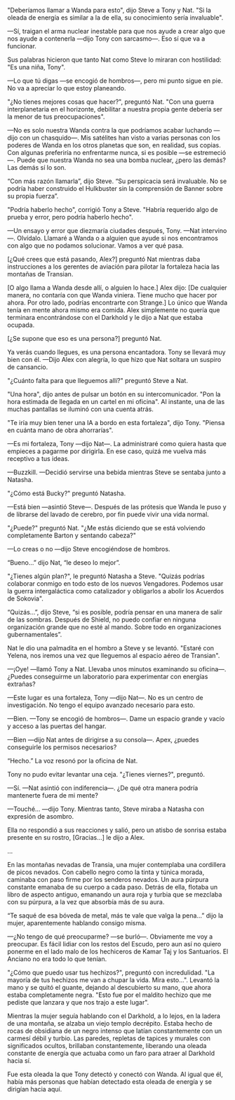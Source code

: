 
"Deberíamos llamar a Wanda para esto", dijo Steve a Tony y Nat. "Si la oleada de energía es similar a la de ella, su conocimiento sería invaluable".

—Sí, traigan el arma nuclear inestable para que nos ayude a crear algo que nos ayude a contenerla —dijo Tony con sarcasmo—. Eso sí que va a funcionar.

Sus palabras hicieron que tanto Nat como Steve lo miraran con hostilidad: "Es una niña, Tony".

—Lo que tú digas —se encogió de hombros—, pero mi punto sigue en pie. No va a apreciar lo que estoy planeando.

"¿No tienes mejores cosas que hacer?", preguntó Nat. "Con una guerra interplanetaria en el horizonte, debilitar a nuestra propia gente debería ser la menor de tus preocupaciones".

—No es solo nuestra Wanda contra la que podríamos acabar luchando —dijo con un chasquido—. Mis satélites han visto a varias personas con los poderes de Wanda en los otros planetas que son, en realidad, sus copias. Con algunas preferiría no enfrentarme nunca, si es posible —se estremeció—. Puede que nuestra Wanda no sea una bomba nuclear, ¿pero las demás? Las demás sí lo son.

“Con más razón llamarla”, dijo Steve. “Su perspicacia será invaluable. No se podría haber construido el Hulkbuster sin la comprensión de Banner sobre su propia fuerza”.

"Podría haberlo hecho", corrigió Tony a Steve. "Habría requerido algo de prueba y error, pero podría haberlo hecho".

—Un ensayo y error que diezmaría ciudades después, Tony. —Nat intervino—. Olvídalo. Llamaré a Wanda o a alguien que ayude si nos encontramos con algo que no podamos solucionar. Vamos a ver qué pasa.

[¿Qué crees que está pasando, Alex?] preguntó Nat mientras daba instrucciones a los gerentes de aviación para pilotar la fortaleza hacia las montañas de Transian.

[O algo llama a Wanda desde allí, o alguien lo hace.] Alex dijo: [De cualquier manera, no contaría con que Wanda viniera. Tiene mucho que hacer por ahora. Por otro lado, podrías encontrarte con Strange.] Lo único que Wanda tenía en mente ahora mismo era comida. Alex simplemente no quería que terminara encontrándose con el Darkhold y le dijo a Nat que estaba ocupada.

[¿Se supone que eso es una persona?] preguntó Nat.

Ya verás cuando llegues, es una persona encantadora. Tony se llevará muy bien con él. —Dijo Alex con alegría, lo que hizo que Nat soltara un suspiro de cansancio.

"¿Cuánto falta para que lleguemos allí?" preguntó Steve a Nat.

"Una hora", dijo antes de pulsar un botón en su intercomunicador. "Pon la hora estimada de llegada en un cartel en mi oficina". Al instante, una de las muchas pantallas se iluminó con una cuenta atrás.

"Te iría muy bien tener una IA a bordo en esta fortaleza", dijo Tony. "Piensa en cuánta mano de obra ahorrarías".

—Es mi fortaleza, Tony —dijo Nat—. La administraré como quiera hasta que empieces a pagarme por dirigirla. En ese caso, quizá me vuelva más receptivo a tus ideas.

—Buzzkill. —Decidió servirse una bebida mientras Steve se sentaba junto a Natasha.

"¿Cómo está Bucky?" preguntó Natasha.

—Está bien —asintió Steve—. Después de las prótesis que Wanda le puso y de librarse del lavado de cerebro, por fin puede vivir una vida normal.

"¿Puede?" preguntó Nat. "¿Me estás diciendo que se está volviendo completamente Barton y sentando cabeza?"

—Lo creas o no —dijo Steve encogiéndose de hombros.

“Bueno…” dijo Nat, “le deseo lo mejor”.

"¿Tienes algún plan?", le preguntó Natasha a Steve. "Quizás podrías colaborar conmigo en todo esto de los nuevos Vengadores. Podemos usar la guerra intergaláctica como catalizador y obligarlos a abolir los Acuerdos de Sokovia".

“Quizás…”, dijo Steve, “si es posible, podría pensar en una manera de salir de las sombras. Después de Shield, no puedo confiar en ninguna organización grande que no esté al mando. Sobre todo en organizaciones gubernamentales”.

Nat le dio una palmadita en el hombro a Steve y se levantó. "Estaré con Yelena, nos iremos una vez que lleguemos al espacio aéreo de Transian".

—¡Oye! —llamó Tony a Nat. Llevaba unos minutos examinando su oficina—. ¿Puedes conseguirme un laboratorio para experimentar con energías extrañas?

—Este lugar es una fortaleza, Tony —dijo Nat—. No es un centro de investigación. No tengo el equipo avanzado necesario para esto.

—Bien. —Tony se encogió de hombros—. Dame un espacio grande y vacío y acceso a las puertas del hangar.

—Bien —dijo Nat antes de dirigirse a su consola—. Apex, ¿puedes conseguirle los permisos necesarios?

“Hecho.” La voz resonó por la oficina de Nat.

Tony no pudo evitar levantar una ceja. "¿Tienes viernes?", preguntó.

—Sí. —Nat asintió con indiferencia—. ¿De qué otra manera podría mantenerte fuera de mi mente?

—Touché... —dijo Tony. Mientras tanto, Steve miraba a Natasha con expresión de asombro.

Ella no respondió a sus reacciones y salió, pero un atisbo de sonrisa estaba presente en su rostro, [Gracias…] le dijo a Alex.

…

En las montañas nevadas de Transia, una mujer contemplaba una cordillera de picos nevados. Con cabello negro como la tinta y túnica morada, caminaba con paso firme por los senderos nevados. Un aura púrpura constante emanaba de su cuerpo a cada paso. Detrás de ella, flotaba un libro de aspecto antiguo, emanando un aura roja y turbia que se mezclaba con su púrpura, a la vez que absorbía más de su aura.

“Te saqué de esa bóveda de metal, más te vale que valga la pena…” dijo la mujer, aparentemente hablando consigo misma.

—¿No tengo de qué preocuparme? —se burló—. Obviamente me voy a preocupar. Es fácil lidiar con los restos del Escudo, pero aun así no quiero ponerme en el lado malo de los hechiceros de Kamar Taj y los Santuarios. El Anciano no era todo lo que tenían.

"¿Cómo que puedo usar tus hechizos?", preguntó con incredulidad. "La mayoría de tus hechizos me van a chupar la vida. Mira esto...". Levantó la mano y se quitó el guante, dejando al descubierto su mano, que ahora estaba completamente negra. "Esto fue por el maldito hechizo que me pediste que lanzara y que nos trajo a este lugar".

Mientras la mujer seguía hablando con el Darkhold, a lo lejos, en la ladera de una montaña, se alzaba un viejo templo decrépito. Estaba hecho de rocas de obsidiana de un negro intenso que latían constantemente con un carmesí débil y turbio. Las paredes, repletas de tapices y murales con significados ocultos, brillaban constantemente, liberando una oleada constante de energía que actuaba como un faro para atraer al Darkhold hacia sí.

Fue esta oleada la que Tony detectó y conectó con Wanda. Al igual que él, había más personas que habían detectado esta oleada de energía y se dirigían hacia aquí.
